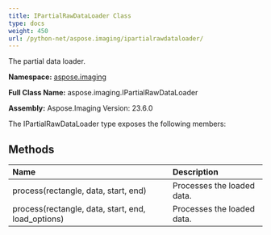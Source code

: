 ```yaml
---
title: IPartialRawDataLoader Class
type: docs
weight: 450
url: /python-net/aspose.imaging/ipartialrawdataloader/
---
```


The partial data loader.

**Namespace:** [aspose.imaging](/imaging/python-net/aspose.imaging/)

**Full Class Name:** aspose.imaging.IPartialRawDataLoader

**Assembly:**  Aspose.Imaging Version: 23.6.0

The IPartialRawDataLoader type exposes the following members:
## **Methods**
|**Name**|**Description**|
| :- | :- |
|process(rectangle, data, start, end)|Processes the loaded data.|
|process(rectangle, data, start, end, load_options)|Processes the loaded data.|
